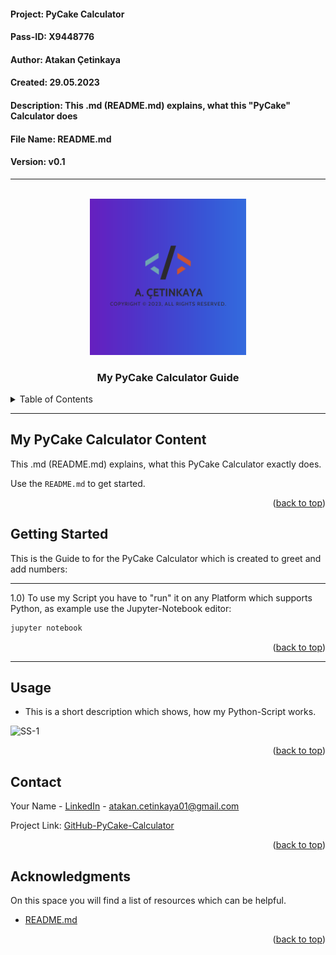 #### Project: PyCake Calculator

#### Pass-ID: X9448776

#### Author: Atakan Çetinkaya

#### Created: 29.05.2023

#### Description: This .md (README.md) explains, what this "PyCake" Calculator does

#### File Name: README.md

#### Version: v0.1

---

<!-- PROJECT SHIELDS -->

<a name="readme-top"></a>

<!-- PROJECT LOGO -->
<br />
<div align="center">
  <a href="https://github.com/atakancetinkaya/github-how-to/blob/main/logo_by_a-cetinkaya.png">
    <img src="https://github.com/atakancetinkaya/github-how-to/blob/main/logo_by_a-cetinkaya.png" alt="Logo" width="250" height="250">
  </a>

  <h3 align="center">My PyCake Calculator Guide</h3>
</div>

<!-- TABLE OF CONTENTS -->
<details>
  <summary>Table of Contents</summary>
  <ol>
    <li>
      <a href="#about-the-project">My PyCake Calculator Content</a>
      <ul>
      </ul>
    </li>
    <li>
      <a href="#getting-started">Getting Started</a>
      <ul>
      </ul>
    </li>
    <li><a href="#usage">Usage</a></li>
    <li><a href="#contact">Contact</a></li>
    <li><a href="#acknowledgments">Acknowledgments</a></li>
  </ol>
</details>

<!-- ABOUT THE PROJECT -->

---

## My PyCake Calculator Content

This .md (README.md) explains, what this PyCake Calculator exactly does.

Use the `README.md` to get started.

<p align="right">(<a href="#readme-top">back to top</a>)</p>

<!-- GETTING STARTED -->

## Getting Started

This is the Guide to for the PyCake Calculator which is created to greet and add numbers:

---

1.0) To use my Script you have to "run" it on any Platform which supports Python, as example use the Jupyter-Notebook editor:

```sh
jupyter notebook
```

<p align="right">(<a href="#readme-top">back to top</a>)</p>

---

<!-- USAGE EXAMPLES -->

## Usage

- This is a short description which shows, how my Python-Script works.

<img src="https://github.com/atakancetinkaya/data-explorer/blob/main/pycake_screenshots/pycake_calculator_demo.png" alt="SS-1">

<p align="right">(<a href="#readme-top">back to top</a>)</p>

<!-- CONTACT -->

## Contact

Your Name - [LinkedIn](https://www.linkedin.com/in/atakan-%C3%A7etinkaya-28a34b226/) - atakan.cetinkaya01@gmail.com

Project Link: [GitHub-PyCake-Calculator](https://github.com/atakancetinkaya/simple-pycake-calculator)

<p align="right">(<a href="#readme-top">back to top</a>)</p>

<!-- ACKNOWLEDGMENTS -->

## Acknowledgments

On this space you will find a list of resources which can be helpful.

- [README.md](https://docs.github.com/en/repositories/managing-your-repositorys-settings-and-features/customizing-your-repository/about-readmes)

<p align="right">(<a href="#readme-top">back to top</a>)</p>
